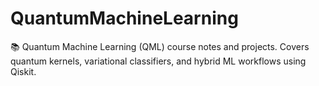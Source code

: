 # QuantumMachineLearning
📚 Quantum Machine Learning (QML) course notes and projects. Covers quantum kernels, variational classifiers, and hybrid ML workflows using Qiskit.
